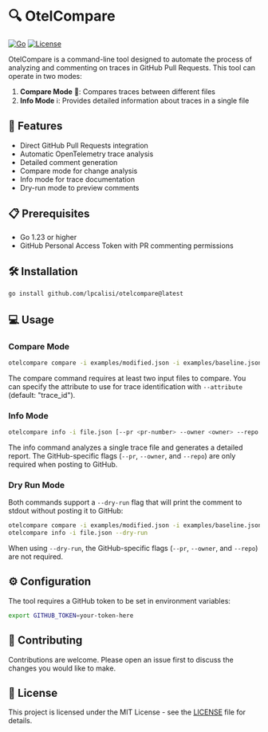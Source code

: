 # 🔍 OtelCompare

[![Go](https://img.shields.io/badge/Go-1.23+-00ADD8?style=flat-square&logo=go)](https://golang.org/)
[![License](https://img.shields.io/badge/License-MIT-yellow.svg)](https://opensource.org/licenses/MIT)

OtelCompare is a command-line tool designed to automate the process of analyzing and commenting on traces in GitHub Pull Requests. This tool can operate in two modes:

1. **Compare Mode** 🔄: Compares traces between different files
2. **Info Mode** ℹ️: Provides detailed information about traces in a single file

## 🚀 Features

- Direct GitHub Pull Requests integration
- Automatic OpenTelemetry trace analysis
- Detailed comment generation
- Compare mode for change analysis
- Info mode for trace documentation
- Dry-run mode to preview comments

## 📋 Prerequisites

- Go 1.23 or higher
- GitHub Personal Access Token with PR commenting permissions

## 🛠️ Installation

```bash
go install github.com/lpcalisi/otelcompare@latest
```

## 💻 Usage

### Compare Mode

```bash
otelcompare compare -i examples/modified.json -i examples/baseline.json [--pr <pr-number> --owner <owner> --repo <repo>] [--attribute <attr>]
```

The compare command requires at least two input files to compare. You can specify the attribute to use for trace identification with `--attribute` (default: "trace_id").

### Info Mode

```bash
otelcompare info -i file.json [--pr <pr-number> --owner <owner> --repo <repo>]
```

The info command analyzes a single trace file and generates a detailed report. The GitHub-specific flags (`--pr`, `--owner`, and `--repo`) are only required when posting to GitHub.

### Dry Run Mode

Both commands support a `--dry-run` flag that will print the comment to stdout without posting it to GitHub:

```bash
otelcompare compare -i examples/modified.json -i examples/baseline.json --dry-run
otelcompare info -i file.json --dry-run
```

When using `--dry-run`, the GitHub-specific flags (`--pr`, `--owner`, and `--repo`) are not required.

## ⚙️ Configuration

The tool requires a GitHub token to be set in environment variables:

```bash
export GITHUB_TOKEN=your-token-here
```

## 🤝 Contributing

Contributions are welcome. Please open an issue first to discuss the changes you would like to make.

## 📄 License

This project is licensed under the MIT License - see the [LICENSE](LICENSE) file for details. 
